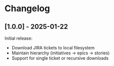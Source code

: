 # Changelog

## [1.0.0] - 2025-01-22

Initial release:

- Download JIRA tickets to local filesystem
- Maintain hierarchy (initiatives -> epics -> stories)
- Support for single ticket or recursive downloads
